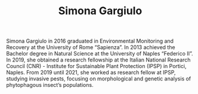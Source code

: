 ﻿---
# Display name
title: Simona Gargiulo

# Is this the primary user of the site?
superuser: false

# Role/position
role: Phd Student

# Organizations/Affiliations
organizations:
- name: University of Rome "Sapienza" 
  url: http://www.uniroma1.it

# Short bio (displayed in user profile at end of posts)
bio: My research interests include the individuation of new tools for crop sustainable management. 

interests:
    • Genomic comparative
    • Plant protection
    • Biological control
education:
  courses:  
  - course: Degree in Environmental Monitoring and Recovery
    institution: University of Rome "Sapienza"
    year: 2016



# Social/Academic Networking
# For available icons, see: https://sourcethemes.com/academic/docs/page-builder/#icons
#   For an email link, use "fas" icon pack, "envelope" icon, and a link in the
#   form "mailto:your-email@example.com" or "#contact" for contact widget.
social:
- icon: researchgate
  icon_pack: fas 
  link: https://www.researchgate.net/profile/Simona-Gargiulo
- icon: linkedin
  icon_pack: fab
  link: https://www.linkedin.com/in/simona-gargiulo-8a5a38159

# Link to a PDF of your resume/CV from the About widget.
# To enable, copy your resume/CV to `static/files/cv.pdf` and uncomment the lines below.
# - icon: cv
#   icon_pack: ai
#   link: files/cv.pdf


# Enter email to display Gravatar (if Gravatar enabled in Config)
email: "s.gargiulo@uniroma1.it"

# Highlight the author in author lists? (true/false)
highlight_name: false

# Organizational groups that you belong to (for People widget)
#   Set this to `[]` or comment out if you are not using People widget.
user_groups:
- Phd Student

---
<link rel="stylesheet" href="https://cdn.jsdelivr.net/gh/jpswalsh/academicons@1/css/academicons.min.css">

Simona Gargiulo in 2016 graduated in Environmental Monitoring and Recovery at the University of Rome “Sapienza”. In 2013 achieved the Bachelor degree in Natural Science at the University of Naples “Federico II”.
In 2019, she obtained a research fellowship at the Italian National Research Council (CNR) - Institute for Sustainable Plant Protection (IPSP) in Portici, Naples. From 2019 until 2021, she worked as research fellow at IPSP, studying invasive pests, focusing on morphological and genetic analysis of phytophagous insect’s populations. 

